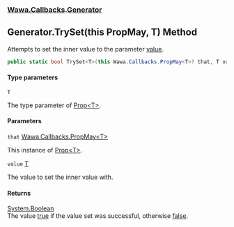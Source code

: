 ### [Wawa.Callbacks](Wawa.Callbacks.md 'Wawa.Callbacks').[Generator](Generator.md 'Wawa.Callbacks.Generator')

## Generator.TrySet<T>(this PropMay<T>, T) Method

Attempts to set the inner value to the parameter [value](Generator.TrySet{T}(PropMay{T},T).md#Wawa.Callbacks.Generator.TrySet_T_(thisWawa.Callbacks.PropMay_T_,T).value 'Wawa.Callbacks.Generator.TrySet<T>(this Wawa.Callbacks.PropMay<T>, T).value').

```csharp
public static bool TrySet<T>(this Wawa.Callbacks.PropMay<T>? that, T value);
```
#### Type parameters

<a name='Wawa.Callbacks.Generator.TrySet_T_(thisWawa.Callbacks.PropMay_T_,T).T'></a>

`T`

The type parameter of [Prop&lt;T&gt;](Prop{T}.md 'Wawa.Callbacks.Prop<T>').
#### Parameters

<a name='Wawa.Callbacks.Generator.TrySet_T_(thisWawa.Callbacks.PropMay_T_,T).that'></a>

`that` [Wawa.Callbacks.PropMay&lt;](PropMay{T}.md 'Wawa.Callbacks.PropMay<T>')[T](Generator.TrySet{T}(PropMay{T},T).md#Wawa.Callbacks.Generator.TrySet_T_(thisWawa.Callbacks.PropMay_T_,T).T 'Wawa.Callbacks.Generator.TrySet<T>(this Wawa.Callbacks.PropMay<T>, T).T')[&gt;](PropMay{T}.md 'Wawa.Callbacks.PropMay<T>')

This instance of [Prop&lt;T&gt;](Prop{T}.md 'Wawa.Callbacks.Prop<T>').

<a name='Wawa.Callbacks.Generator.TrySet_T_(thisWawa.Callbacks.PropMay_T_,T).value'></a>

`value` [T](Generator.TrySet{T}(PropMay{T},T).md#Wawa.Callbacks.Generator.TrySet_T_(thisWawa.Callbacks.PropMay_T_,T).T 'Wawa.Callbacks.Generator.TrySet<T>(this Wawa.Callbacks.PropMay<T>, T).T')

The value to set the inner value with.

#### Returns
[System.Boolean](https://docs.microsoft.com/en-us/dotnet/api/System.Boolean 'System.Boolean')  
The value [true](https://docs.microsoft.com/en-us/dotnet/csharp/language-reference/builtin-types/bool 'https://docs.microsoft.com/en-us/dotnet/csharp/language-reference/builtin-types/bool') if the value set was successful, otherwise [false](https://docs.microsoft.com/en-us/dotnet/csharp/language-reference/builtin-types/bool 'https://docs.microsoft.com/en-us/dotnet/csharp/language-reference/builtin-types/bool').